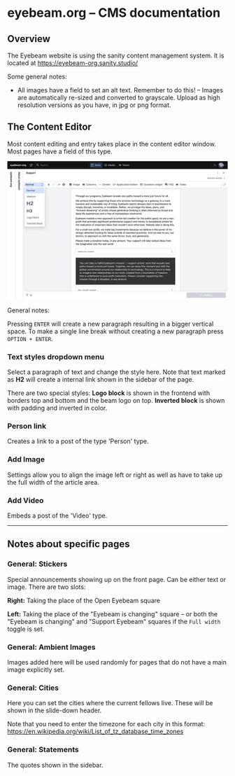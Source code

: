# eyebeam.org – CMS documentation

## Overview

The Eyebeam website is using the sanity content management system. It is located at https://eyebeam-org.sanity.studio/

Some general notes:

- All images have a field to set an alt text. Remember to do this!
– Images are automatically re-sized and converted to grayscale. Upload as high resolution versions as you have, in jpg or png format.

## The Content Editor

Most content editing and entry takes place in the content editor window. Most pages have a field of this type.

![Content editor overview](content-editor-overview.png)

General notes:

Pressing `ENTER` will create a new paragraph resulting in a bigger vertical space. To make a single line break without creating a new paragraph press `OPTION + ENTER`.


### Text styles dropdown menu

Select a paragraph of text and change the style here. Note that text marked as **H2** will create a internal link shown in the sidebar of the page.

There are two special styles:  **Logo block** is shown in the frontend with borders top and bottom and the beam logo on top. **Inverted block** is shown with padding and inverted in color.

### Person link

Creates a link to a post of the type 'Person' type.

### Add Image

Settings allow you to align the image left or right as well as have to take up the full width of the article area.

### Add Video

Embeds a post of the 'Video' type.

<hr/>

## Notes about specific pages

### General: Stickers

Special announcements showing up on the front page. Can be either text or image. There are two slots: 

**Right:** Taking the place of the Open Eyebeam square

**Left:** Taking the place of the "Eyebeam is changing" square – or both the "Eyebeam is changing" and "Support Eyebeam" squares if the `Full width` toggle is set.

### General: Ambient Images

Images added here will be used randomly for pages that do not have a main image explicitly set.

### General: Cities

Here you can set the cities where the current fellows live. These will be shown in the slide-down header. 

Note that you need to enter the timezone for each city in this format: https://en.wikipedia.org/wiki/List_of_tz_database_time_zones

### General: Statements

The quotes shown in the sidebar. 
